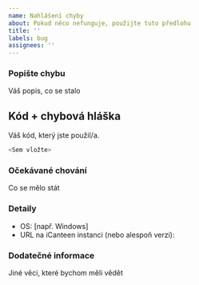 ```yaml
---
name: Nahlášení chyby
about: Pokud něco nefunguje, použijte tuto předlohu
title: ''
labels: bug
assignees: ''
---
```


### Popište chybu

Váš popis, co se stalo

## Kód + chybová hláška

Váš kód, který jste použil/a.

```bash
<Sem vložte>
```

### Očekávané chování

Co se mělo stát

### Detaily

- OS: [např. Windows]
- URL na iCanteen instanci (nebo alespoň verzi):

### Dodatečné informace

Jiné věci, které bychom měli vědět
